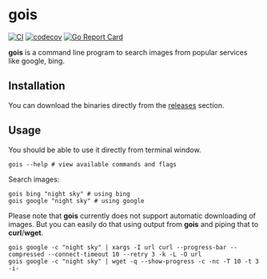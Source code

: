 # gois

[![CI](https://github.com/mzbaulhaque/gois/actions/workflows/test.yml/badge.svg?branch=master)](https://github.com/mzbaulhaque/gois/actions/workflows/test.yml)
[![codecov](https://codecov.io/gh/mzbaulhaque/gois/branch/master/graph/badge.svg)](https://codecov.io/gh/mzbaulhaque/gois)
[![Go Report Card](https://goreportcard.com/badge/github.com/mzbaulhaque/gois)](https://goreportcard.com/report/github.com/mzbaulhaque/gois)

**gois** is a command line program to search images from popular services like google, bing.

## Installation

You can download the binaries directly from the [releases](https://github.com/mzbaulhaque/gois/releases) section.

## Usage

You should be able to use it directly from terminal window.

```shell
gois --help # view available commands and flags
```

Search images:

```shell
gois bing "night sky" # using bing
gois google "night sky" # using google
```

Please note that **gois** currently does not support automatic downloading of images. But you can easily do that using output from **gois** and piping that to **curl**/**wget**.

```shell
gois google -c "night sky" | xargs -I url curl --progress-bar --compressed --connect-timeout 10 --retry 3 -k -L -O url
gois google -c "night sky" | wget -q --show-progress -c -nc -T 10 -t 3 -i-
```
